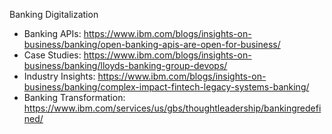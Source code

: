Banking Digitalization 
-	Banking APIs: https://www.ibm.com/blogs/insights-on-business/banking/open-banking-apis-are-open-for-business/
-	Case Studies: https://www.ibm.com/blogs/insights-on-business/banking/lloyds-banking-group-devops/
-	Industry Insights: https://www.ibm.com/blogs/insights-on-business/banking/complex-impact-fintech-legacy-systems-banking/
-	Banking Transformation: https://www.ibm.com/services/us/gbs/thoughtleadership/bankingredefined/